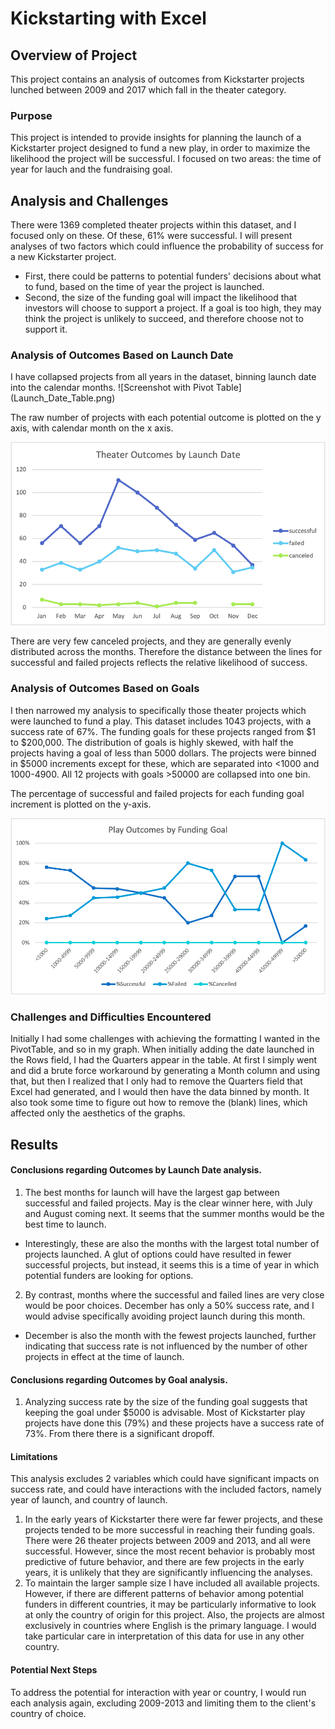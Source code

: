 # Kickstarting with Excel

## Overview of Project
This project contains an analysis of outcomes from Kickstarter projects lunched between 2009 and 2017 which fall in the theater category.

### Purpose
This project is intended to provide insights for planning the launch of a Kickstarter project designed to fund a new play, in order to maximize the likelihood the project will be successful. I focused on two areas: the time of year for lauch and the fundraising goal.

## Analysis and Challenges
There were 1369 completed theater projects within this dataset, and I focused only on these. Of these, 61% were successful. I will present analyses of two factors which could influence the probability of success for a new Kickstarter project. 
- First, there could be patterns to potential funders' decisions about what to fund, based on the time of year the project is launched.
- Second, the size of the funding goal will impact the likelihood that investors will choose to support a project. If a goal is too high, they may think the project is unlikely to succeed, and therefore choose not to support it.

### Analysis of Outcomes Based on Launch Date
I have collapsed projects from all years in the dataset, binning launch date into the calendar months. 
![Screenshot with Pivot Table] (Launch_Date_Table.png)

The raw number of projects with each potential outcome is plotted on the y axis, with calendar month on the x axis. 

![Outcomes by Month of Launch](/resources/Theater_Outcomes_vs_Launch.png) 

There are very few canceled projects, and they are generally evenly distributed across the months. Therefore the distance between the lines for successful and failed projects reflects the relative likelihood of success.


### Analysis of Outcomes Based on Goals
I then narrowed my analysis to specifically those theater projects which were launched to fund a play. This dataset includes 1043 projects, with a success rate of 67%. The funding goals for these projects ranged from $1 to $200,000. The distribution of goals is highly skewed, with half the projects having a goal of less than 5000 dollars. The projects were binned in $5000 increments except for these, which are separated into <1000 and 1000-4900. All 12 projects with goals >50000 are collapsed into one bin. 

The percentage of successful and failed projects for each funding goal increment is plotted on the y-axis. 

![Outcomes by Funding Goal](resources/Outcomes_vs_Goals.png)

### Challenges and Difficulties Encountered
Initially I had some challenges with achieving the formatting I wanted in the PivotTable, and so in my graph. When initially adding the date launched in the Rows field, I had the Quarters appear in the table. At first I simply went and did a brute force workaround by generating a Month column and using that, but then I realized that I only had to remove the Quarters field that Excel had generated, and I would then have the data binned by month. 
It also took some time to figure out how to remove the (blank) lines, which affected only the aesthetics of the graphs. 

## Results
#### Conclusions regarding Outcomes by Launch Date analysis.
1. The best months for launch will have the largest gap between successful and failed projects. May is the clear winner here, with July and August coming next. It seems that the summer months would be the best time to launch.
- Interestingly, these are also the months with the largest total number of projects launched. A glut of options could have resulted in fewer successful projects, but instead, it seems this is a time of year in which potential funders are looking for options. 

2. By contrast, months where the successful and failed lines are very close would be poor choices. December has only a 50% success rate, and I would advise specifically avoiding project launch during this month.
- December is also the month with the fewest projects launched, further indicating that success rate is not influenced by the number of other projects in effect at the time of launch. 

#### Conclusions regarding Outcomes by Goal analysis.
1. Analyzing success rate by the size of the funding goal suggests that keeping the goal under $5000 is advisable. Most of Kickstarter play projects have done this (79%) and these projects have a success rate of 73%. From there there is a significant dropoff. 

#### Limitations
This analysis excludes 2 variables which could have significant impacts on success rate, and could have interactions with the included factors, namely year of launch, and country of launch. 
1. In the early years of Kickstarter there were far fewer projects, and these projects tended to be more successful in reaching their funding goals. There were 26 theater projects between 2009 and 2013, and all were successful. However, since the most recent behavior is probably most predictive of future behavior, and there are few projects in the early years, it is unlikely that they are significantly influencing the analyses.
2. To maintain the larger sample size I have included all available projects. However, if there are different patterns of behavior among potential funders in different countries, it may be particularly informative to look at only the country of origin for this project. Also, the projects are almost exclusively in countries where English is the primary language. I would take particular care in interpretation of this data for use in any other country. 

#### Potential Next Steps
To address the potential for interaction with year or country, I would run each analysis again, excluding 2009-2013 and limiting them to the client's country of choice. 
